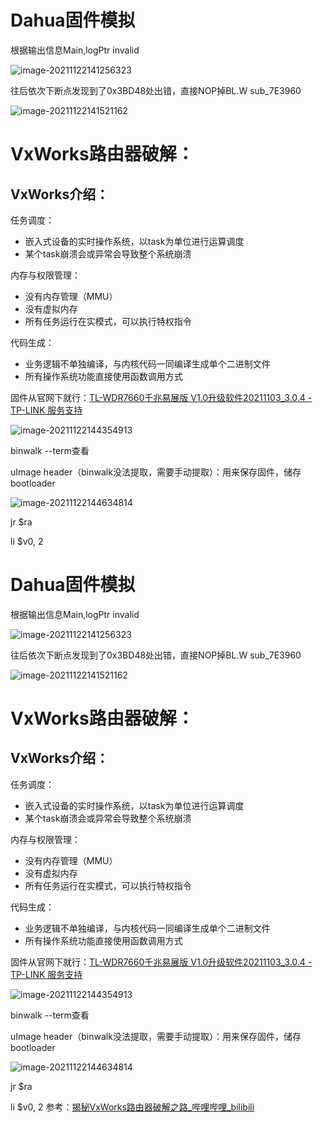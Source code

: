 

# Dahua固件模拟

根据输出信息Main,logPtr invalid

![image-20211122141256323](https://i.loli.net/2021/11/22/dkGuPyzlJDaVMW8.png)

往后依次下断点发现到了0x3BD48处出错，直接NOP掉BL.W sub_7E3960

![image-20211122141521162](https://i.loli.net/2021/11/22/jgPcULZ514mr7iB.png)





# VxWorks路由器破解：

## VxWorks介绍：

任务调度：

* 嵌入式设备的实时操作系统，以task为单位进行运算调度
* 某个task崩溃会或异常会导致整个系统崩溃

内存与权限管理：

* 没有内存管理（MMU）
* 没有虚拟内存
* 所有任务运行在实模式，可以执行特权指令

代码生成：

* 业务逻辑不单独编译，与内核代码一同编译生成单个二进制文件
* 所有操作系统功能直接使用函数调用方式



固件从官网下就行：[TL-WDR7660千兆易展版 V1.0升级软件20211103_3.0.4 - TP-LINK 服务支持](https://service.tp-link.com.cn/detail_download_9380.html)

![image-20211122144354913](https://i.loli.net/2021/11/22/WYHSCdl6zviFmfI.png)

binwalk --term查看

uImage header（binwalk没法提取，需要手动提取）：用来保存固件，储存bootloader

![image-20211122144634814](https://i.loli.net/2021/11/22/7uDHdLcEwTe9lOx.png)



jr $ra

li $v0, 2

# Dahua固件模拟

根据输出信息Main,logPtr invalid

![image-20211122141256323](https://i.loli.net/2021/11/22/dkGuPyzlJDaVMW8.png)

往后依次下断点发现到了0x3BD48处出错，直接NOP掉BL.W sub_7E3960

![image-20211122141521162](https://i.loli.net/2021/11/22/jgPcULZ514mr7iB.png)





# VxWorks路由器破解：

## VxWorks介绍：

任务调度：

* 嵌入式设备的实时操作系统，以task为单位进行运算调度
* 某个task崩溃会或异常会导致整个系统崩溃

内存与权限管理：

* 没有内存管理（MMU）
* 没有虚拟内存
* 所有任务运行在实模式，可以执行特权指令

代码生成：

* 业务逻辑不单独编译，与内核代码一同编译生成单个二进制文件
* 所有操作系统功能直接使用函数调用方式



固件从官网下就行：[TL-WDR7660千兆易展版 V1.0升级软件20211103_3.0.4 - TP-LINK 服务支持](https://service.tp-link.com.cn/detail_download_9380.html)

![image-20211122144354913](https://i.loli.net/2021/11/22/WYHSCdl6zviFmfI.png)

binwalk --term查看

uImage header（binwalk没法提取，需要手动提取）：用来保存固件，储存bootloader

![image-20211122144634814](https://i.loli.net/2021/11/22/7uDHdLcEwTe9lOx.png)

jr $ra

li $v0, 2
参考：[揭秘VxWorks路由器破解之路_哔哩哔哩_bilibili](https://www.bilibili.com/video/BV1D3411b7XY)